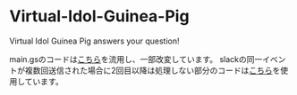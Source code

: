 # Virtual-Idol-Guinea-Pig
Virtual Idol Guinea Pig answers your question!

main.gsのコードは[こちら](https://qiita.com/noritsune/items/c4d58bc933198cfa101e)を流用し、一部改変しています。
slackの同一イベントが複数回送信された場合に2回目以降は処理しない部分のコードは[こちら](https://qiita.com/noritsune/items/17c20dccb0eb00f2622e)を使用しています。
